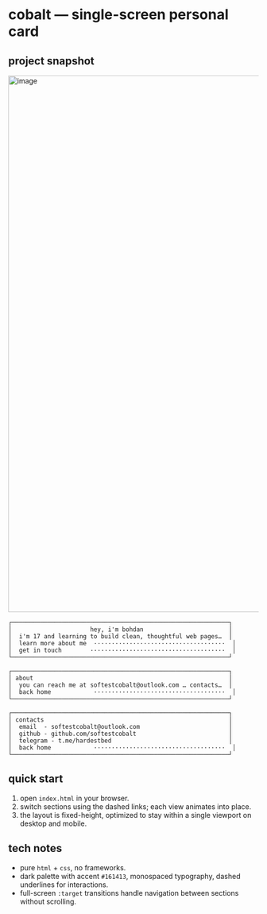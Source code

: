 # cobalt — single-screen personal card

## project snapshot

<img width="1920" height="1080" alt="image" src="https://github.com/user-attachments/assets/f557188a-7720-495d-a351-2c600ce76ce1" />


```
┌─────────────────────────────────────────────────────────────┐
│                      hey, i'm bohdan                        │
│  i'm 17 and learning to build clean, thoughtful web pages…  │
│  learn more about me  ·····································  │
│  get in touch        ······································  │
└─────────────────────────────────────────────────────────────┘

┌─────────────────────────────────────────────────────────────┐
│ about                                                       │
│  you can reach me at softestcobalt@outlook.com … contacts…  │
│  back home            ·····································  │
└─────────────────────────────────────────────────────────────┘

┌─────────────────────────────────────────────────────────────┐
│ contacts                                                    │
│  email  - softestcobalt@outlook.com                         │
│  github - github.com/softestcobalt                          │
│  telegram - t.me/hardestbed                                 │
│  back home            ·····································  │
└─────────────────────────────────────────────────────────────┘
```

## quick start

1. open `index.html` in your browser.
2. switch sections using the dashed links; each view animates into place.
3. the layout is fixed-height, optimized to stay within a single viewport on desktop and mobile.

## tech notes

- pure `html` + `css`, no frameworks.
- dark palette with accent `#161413`, monospaced typography, dashed underlines for interactions.
- full-screen `:target` transitions handle navigation between sections without scrolling.

